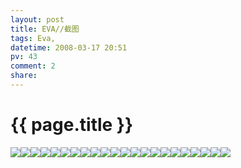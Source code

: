 ```yaml
---
layout: post
title: EVA//截图
tags: Eva,
datetime: 2008-03-17 20:51
pv: 43
comment: 2
share: 
---
```


{{ page.title }}
================

 <p> </p><img small="0" src="/images/b4a0c12bb8bb3febe7cd40e1.jpg"                                       /><img small="0" src="/images/5d1f8f33bd1bdb52ac4b5f33.jpg"                                       /><img small="0" src="/images/164fc65251af781f0df3e333.jpg"                                       /><img small="0" src="/images/81e959b37d9848b6d8335ae1.jpg"                                       /><img small="0" src="/images/c68b9e95a7ffa75ad0135ee1.jpg"                                       /><img small="0" src="/images/eda7e809baeefc356a60fb33.jpg"                                       /><img small="0" src="/images/6db65af31b7671da0b46e0e2.jpg"                                       /><img small="0" src="/images/15fea41f6eb56172f724e4e2.jpg"                                       /><img small="0" src="/images/2b1008dfa43fc10248540333.jpg"                                       /><img small="0" src="/images/e99c3d60d88f8d55eaf8f8e2.jpg"                                       /><img small="0" src="/images/c2ec004ebdd6db18b2de0533.jpg"                                       /><img small="0" src="/images/f4404c4c89b3d3e8d62afce2.jpg"                                       /><img small="0" src="/images/1e516f012982b21f7aec2ce2.jpg"                                       /><img small="0" src="/images/2969792eb78591414ec226e2.jpg"                                       /><img small="0" src="/images/4dde861660aaa109962b4333.jpg"                                       /><img small="0" src="/images/2a42b0cd140794400eb34533.jpg"                                       /><img small="0" src="/images/d2a9248b15abb303c9fc7ae0.jpg"                                       /><img small="0" src="/images/d74495ce9546f61293457ee0.jpg"                                       /><img small="0" src="/images/ed6b012ca253a3fd8b139932.jpg"                                       /><img small="0" src="/images/bb7a2b1e8ca004e51ad576e0.jpg"                                       /><img small="0" src="/images/b2f387130a7e88135baf5333.jpg"                                       /><img small="0" src="/images/b4a0c12bb8bb3febe7cd40e1.jpg"                                       /> 

